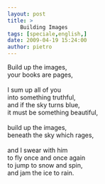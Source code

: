 ```yaml
---
layout: post
title: >
    Building Images
tags: [speciale,english,]
date: 2009-04-19 15:24:00
author: pietro
---
```

Build up the images,<br/>your books are pages,<br/><br/>I sum up all of you<br/>into something truthful,<br/>and if the sky turns blue,<br/>it must be something beautiful,<br/><br/>build up the images,<br/>beneath the sky which rages,<br/><br/>and I swear with him<br/>to fly once and once again<br/>to jump to snow and spin,<br/>and jam the ice to rain.
